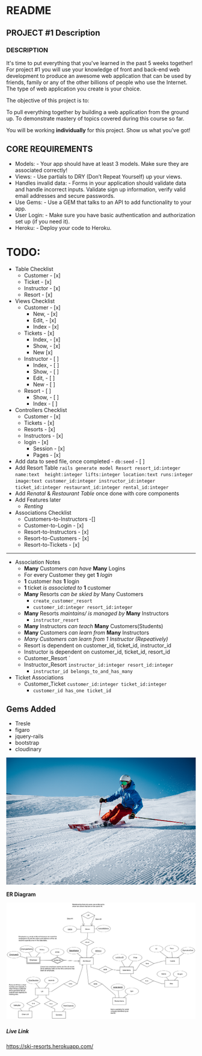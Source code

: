 # README
## PROJECT #1 Description
### DESCRIPTION

It's time to put everything that you've learned in the past 5 weeks together! For project #1 you will use your knowledge of front and back-end web development to produce an awesome web application that can be used by friends, family or any of the other billions of people who use the Internet. The type of web application you create is your choice.

The objective of this project is to:

To pull everything together by building a web application from the ground up.
To demonstrate mastery of topics covered during this course so far.

You will be working **individually** for this project. Show us what you've got!

## CORE REQUIREMENTS

* Models: - Your app should have at least 3 models. Make sure they are associated correctly!
* Views: - Use partials to DRY (Don’t Repeat Yourself) up your views.
* Handles invalid data: - Forms in your application should validate data and handle incorrect inputs. Validate sign up information, verify valid email addresses and secure passwords.
* Use Gems: - Use a GEM that talks to an API to add functionality to your app.
* User Login: - Make sure you have basic authentication and authorization set up (if you need it).
* Heroku: - Deploy your code to Heroku.
# TODO:
* Table Checklist
  * Customer - [x]
  * Ticket - [x]
  * Instructor - [x]
  * Resort - [x]
* Views Checklist
  * Customer - [x]
    - New, - [x]
    - Edit, - [x]
    - Index - [x]
  * Tickets - [x]
    - Index, - [x]
    - Show, - [x]
    - New [x]
  * Instructor - [ ]
    - Index, - [ ]
    - Show, - [ ]
    - Edit, - [ ]
    - New - [ ]
  * Resort - [ ]
    - Show, - [ ]
    - Index - [ ]
* Controllers Checklist
    * Customer - [x]
    * Tickets - [x]
    * Resorts - [x]
    * Instructors - [x]
    * login - [x]
      * Session - [x]
      * Pages - [x]
* Add data to seed file, once completed - `db:seed` - [ ]
* Add Resort Table `rails generate model Resort resort_id:integer name:text  height:integer lifts:integer location:text runs:integer image:text customer_id:integer instructor_id:integer ticket_id:integer restaurant_id:integer rental_id:integer`
* Add *Renatal* & *Restaurant Table* once done with core components
* Add Features later
    * *Renting*
* Associations Checklist
  * Customers-to-Instructors -[]
  * Customer-to-Login - [x]
  * Resort-to-Instructors - [x]
  * Resort-to-Customers - [x]
  * Resort-to-Tickets - [x]
-------------- - - - --------------
* Association Notes
  * **Many** Customers *can have* **Many** Logins
  * For every Customer they get **1** *login*
  * **1** customer *has* **1** login
  * **1** ticket *is associated to* **1** customer
  * **Many** Resorts *can be skied by* Many Customers
    *  `create_customer_resort`
    *  `customer_id:integer resort_id:integer`
  * **Many** Resorts *maintains/ is managed by* **Many** Instructors
    * `instructor_resort`
  * **Many** Instructors *can teach* **Many** Customers(Students)
  * **Many** Customers *can learn from* **Many** Instructors
  * *Many Customers can learn from 1 Instructor (Repeatively)*
  * Resort is dependent on customer_id, ticket_id, instructor_id
  * Instructor is dependent on customer_id, ticket_id, resort_id
  * Customer_Resort  `
  * Instructor_Resort `instructor_id:integer resort_id:integer`
      * `instructor_id belongs_to_and_has_many`
* Ticket Associations
  * Customer_Ticket `customer_id:integer ticket_id:integer`
    * `customer_id has_one ticket_id`

## Gems Added
* Tresle
* figaro
* jquery-rails
* bootstrap
* cloudinary


![Title](/readme-images/ski1.png)

<!-- ![Title](/readme-images/Routes1.png) -->
**ER Diagram**


![alt](/readme-images/ERDiagram.png)


##### Live Link

https://ski-resorts.herokuapp.com/
